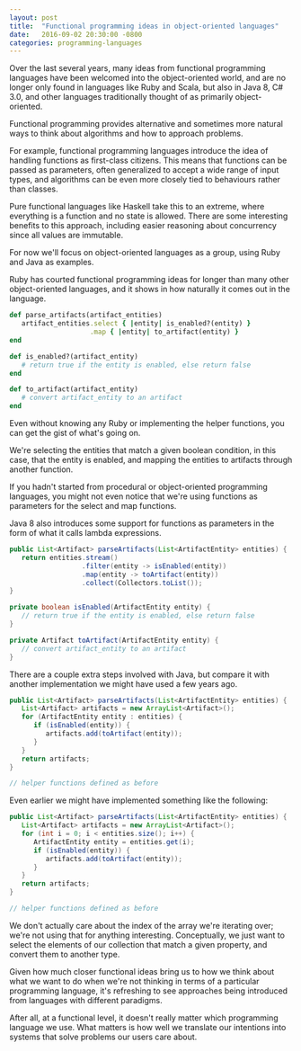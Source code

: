 ```yaml
---
layout: post
title:  "Functional programming ideas in object-oriented languages"
date:   2016-09-02 20:30:00 -0800
categories: programming-languages
---
```


Over the last several years, many ideas from functional programming languages have been welcomed into the object-oriented world, and are no longer only found in languages like Ruby and Scala, but also in Java 8, C# 3.0, and other languages traditionally thought of as primarily object-oriented.

Functional programming provides alternative and sometimes more natural ways to think about algorithms and how to approach problems.

For example, functional programming languages introduce the idea of handling functions as first-class citizens.  This means that functions can be passed as parameters, often generalized to accept a wide range of input types, and algorithms can be even more closely tied to behaviours rather than classes.

Pure functional languages like Haskell take this to an extreme, where everything is a function and no state is allowed.  There are some interesting benefits to this approach, including easier reasoning about concurrency since all values are immutable.

For now we'll focus on object-oriented languages as a group, using Ruby and Java as examples.

Ruby has courted functional programming ideas for longer than many other object-oriented languages, and it shows in how naturally it comes out in the language.

```ruby
def parse_artifacts(artifact_entities)
   artifact_entities.select { |entity| is_enabled?(entity) }
                    .map { |entity| to_artifact(entity) }
end

def is_enabled?(artifact_entity)
   # return true if the entity is enabled, else return false
end

def to_artifact(artifact_entity)
   # convert artifact_entity to an artifact
end
```

Even without knowing any Ruby or implementing the helper functions, you can get the gist of what's going on.

We're selecting the entities that match a given boolean condition, in this case, that the entity is enabled, and mapping the entities to artifacts through another function.

If you hadn't started from procedural or object-oriented programming languages, you might not even notice that we're using functions as parameters for the select and map functions.

Java 8 also introduces some support for functions as parameters in the form of what it calls lambda expressions.

```java
public List<Artifact> parseArtifacts(List<ArtifactEntity> entities) {
   return entities.stream()
                  .filter(entity -> isEnabled(entity))
                  .map(entity -> toArtifact(entity))
                  .collect(Collectors.toList());
}

private boolean isEnabled(ArtifactEntity entity) {
   // return true if the entity is enabled, else return false
}

private Artifact toArtifact(ArtifactEntity entity) {
   // convert artifact_entity to an artifact
}
```

There are a couple extra steps involved with Java, but compare it with another implementation we might have used a few years ago.

```java
public List<Artifact> parseArtifacts(List<ArtifactEntity> entities) {
   List<Artifact> artifacts = new ArrayList<Artifact>();
   for (ArtifactEntity entity : entities) {
      if (isEnabled(entity)) {
         artifacts.add(toArtifact(entity));
      }
   }
   return artifacts;
}

// helper functions defined as before
```

Even earlier we might have implemented something like the following:

```java
public List<Artifact> parseArtifacts(List<ArtifactEntity> entities) {
   List<Artifact> artifacts = new ArrayList<Artifact>();
   for (int i = 0; i < entities.size(); i++) {
      ArtifactEntity entity = entities.get(i);
      if (isEnabled(entity)) {
         artifacts.add(toArtifact(entity));
      }
   }
   return artifacts;
}

// helper functions defined as before
```

We don't actually care about the index of the array we're iterating over; we're not using that for anything interesting.  Conceptually, we just want to select the elements of our collection that match a given property, and convert them to another type.

Given how much closer functional ideas bring us to how we think about what we want to do when we're not thinking in terms of a particular programming language, it's refreshing to see approaches being introduced from languages with different paradigms.

After all, at a functional level, it doesn't really matter which programming language we use.  What matters is how well we translate our intentions into systems that solve problems our users care about.
